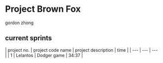 # Project Brown Fox
gordon zhong

## current sprints

| project no. | project code name | project description | time |
| --- | --- | --- |
| 1 | Lelantos | Dodger game | 34:37 |
